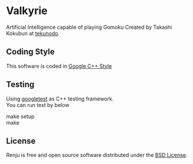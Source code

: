 Valkyrie
=======
Artificial Intelligence capable of playing Gomoku
Created by Takashi Kokubun at [tekunodo](http://tekunodo.jp/).  

Coding Style
-------
This software is coded in
[Google C++ Style](http://google-styleguide.googlecode.com/svn/trunk/cppguide.xml)

Testing
-------
Using [googletest](https://code.google.com/p/googletest/) as C++ testing framework.  
You can run test by below
  
make setup  
make  

License
-------
Renju is free and open source software distributed under the
[BSD License](http://opensource.org/licenses/bsd-license.php).